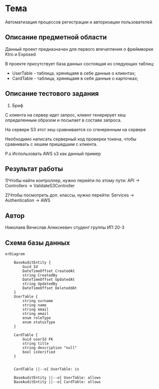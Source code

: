 # Тема
Автоматизация процессов регистрации и авторизации пользователей

Описание предметной области
---
Данный проект предназначен для первого впечатления о фреймворке Ktro и Exposed 

В проекте присутствует база данных состоящая из следующих таблиц:
 - UserTable - таблица, хрянящаяя в себе данные о клиентах;
 - CardTable - таблица, хрянящаяя в себе данные о карточках;

Описание тестового задания
---
1) Бриф

С клиента на сервер идет запрос, клиент генерирует хеш определенным образом и посылает в 
составе запроса. 

На сервере S3 этот хеш сравнивается со сгенеренным на сервере

Необходимо написать серверный код проверки токена, чтобы сравнивать с хешем пришедшим с 
клиента.

P.s Использовать AWS s3 как данный пример

Результат работы
---
1)Чтобы найти контроллер, нужно перейти по этому пути: API -> Controllers -> ValidateS3Controller

2)Чтобы посмотреть доп. классы, нужно перейти: Services -> Authentication -> AWS

Автор
---
Николаев Вячеслав Алексеевич студент группы ИП 20-3

## Схема базы данных
```mermaid
erDiagram

    BaseAuditEntity {
        Guid Id
        DateTimeOffset CreatedAt
        string CreatedBy
        DateTimeOffset UpdatedAt
        string UpdatedBy
        DateTimeOffset DeleteddAt
    }
    UserTable {
        string surname
        string name
        string email
        string email
        enum roleType
        enum statusType
    }

    CardTable {
        Guid userId FK
        string title
        string description "null"
        bool isVerified
    }


    CardTable ||--o{ UserTable: is

    BaseAuditEntity ||--o{ UserTable: allows
    BaseAuditEntity ||--o{ CardTable: allows
 ```
